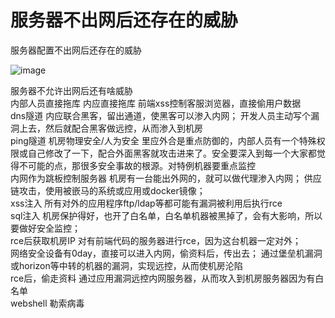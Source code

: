 # 服务器不出网后还存在的威胁
服务器配置不出网后还存在的威胁

![image](https://github.com/dahailinux/-/assets/54297681/80fabc9b-bfc5-4071-b98b-2a087cc14d6f)

服务器不允许出网后还有啥威胁											
内部人员直接拖库			内应直接拖库					前端xss控制客服浏览器，直接偷用户数据			
dns隧道			内应联合黑客，留出通道，使黑客可以渗入内网；					开发人员主动写个漏洞上去，然后就配合黑客做远控，从而渗入到机房			
ping隧道			机房物理安全/人为安全					里应外合是重点防御的，内部人员有一个特殊权限或自己修改了一下，配合外面黑客就攻击进来了。安全要深入到每一个大家都觉得不可能的点，那很多安全事故的根源。对特例机器要重点监控			
内网作为跳板控制服务器			机房有一台能出外网的，就可以做代理渗入内网；					供应链攻击，使用被嵌马的系统或应用或docker镜像；			
xss注入			所有对外的应用程序ftp/ldap等都可能有漏洞被利用后执行rce								
sql注入			机房保护得好，也开了白名单，白名单机器被黑掉了，会有大影响，所以要做好安全监控；								
rce后获取机房IP			对有前端代码的服务器进行rce，因为这台机器一定对外；								
网络安全设备有0day，直接可以进入内网，偷资料后，传出去；			通过堡垒机漏洞或horizon等中转的机器的漏洞，实现远控，从而使机房沦陷								
rce后，偷走资料			通过应用漏洞远控内网服务器，从而攻入到机房服务器因为有白名单								
webshell			勒索病毒								
